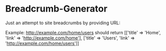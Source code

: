 # Breadcrumb-Generator

Just an attempt to site breadcrumbs by providing URL:

Example: http://example.com/home/users should return [['title' => 'Home', 'link' => 'http://example.com/home'], ['title' => 'Users', 'link' => 'http://example.com/home/users']]

